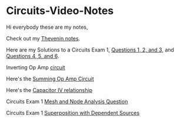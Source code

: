 # Circuits-Video-Notes
Hi everybody these are my notes,

Check out my [Thevenin notes](Thevenin_and_Norton_notes/5_Tricks_you_Need_to_Solve_Thevenin_Circuits.pdf).

Here are my Solutions to a Circuits Exam 1, [Questions 1, 2, and 3](Circuits-Exam1-Notes/Circuits_Exam1_Solutions_Q1_Q2_Q3.pdf), and [Questions 4, 5, and 6](Circuits-Exam1-Notes/Circuits_Exam1_Solutions_Q4_Q5_Q6.pdf).

Inverting Op Amp [circuit](Op-Amp-Circuits/Inverting_Op_Amp.pdf)

Here's the [Summing Op Amp Circuit](Op-Amp-Circuits/Summing_Op_Amp_circuit.pdf)

Here's the [Capacitor IV relationship](Op-Amp-Circuits/Capacitor_IV_Relationship.pdf)

Circuits Exam 1 [Mesh and Node Analysis Question](Circuits-Exam1-Notes/Mesh_and_Node_Exam1_Question.pdf)

Circuits Exam 1 [Superposition with Dependent Sources](Circuits-Exam1-Notes/Superposition_and_Dependent_Sources_Circuit.pdf)






